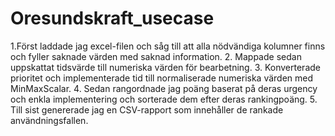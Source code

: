 # Oresundskraft_usecase
1.Först laddade jag excel-filen och såg till att alla nödvändiga kolumner finns och fyller saknade värden med saknad information. 
2. Mappade sedan uppskattat tidsvärde till numeriska värden för bearbetning. 
3. Konverterade prioritet och implementerade tid till normaliserade numeriska värden med MinMaxScalar.
4. Sedan rangordnade jag poäng baserat på deras urgency och enkla implementering och sorterade dem efter deras rankingpoäng.
5. Till sist genererade jag en CSV-rapport som innehåller de rankade användningsfallen.
